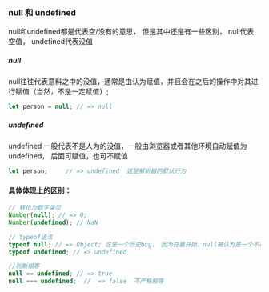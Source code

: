 ### null 和 undefined

null和undefined都是代表空/没有的意思， 但是其中还是有一些区别， null代表空值， undefined代表没值

##### null
null往往代表意料之中的没值，通常是由认为赋值，并且会在之后的操作中对其进行赋值（当然，不是一定赋值）;
```javascript
let person = null; // => null
```

##### undefined
undefined 一般代表不是人为的没值，一般由浏览器或者其他环境自动赋值为undefined， 后面可赋值，也可不赋值
```javascript
let person;     // => undefined  这是解析器的默认行为
```

#### 具体体现上的区别：
```javascript
// 转化为数字类型
Number(null); // => 0;
Number(undefined); // NaN

// typeof语法
typeof null; // => Object; 这是一个历史bug， 因为在最开始，null被认为是一个不存在对象的占位符，后来被ECMAScript沿袭下来
typeof undefined; // => undefined

//判断相等
null == undefined; // => true
null === undefined;  //  => false  不严格相等
```
